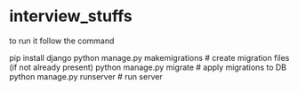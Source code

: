 ﻿# interview_stuffs

to run it follow the command

pip install django
python manage.py makemigrations   # create migration files (if not already present)
python manage.py migrate          # apply migrations to DB
python manage.py runserver        # run server

